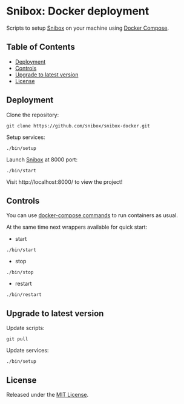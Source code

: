 # Snibox: Docker deployment
Scripts to setup [Snibox](https://github.com/snibox/snibox) on your machine using [Docker Compose](https://docs.docker.com/compose/).

## Table of Contents
- [Deployment](#deployment)
- [Controls](#controls)
- [Upgrade to latest version](#upgrade-to-latest-version)    
- [License](#license)

## Deployment
Clone the repository:
```
git clone https://github.com/snibox/snibox-docker.git
```

Setup services:
```
./bin/setup
```

Launch [Snibox](https://github.com/snibox/snibox) at 8000 port:
```
./bin/start
```

Visit http://localhost:8000/ to view the project!

## Controls
You can use [docker-compose commands](https://docs.docker.com/compose/reference/overview/) to run containers as usual.

At the same time next wrappers available for quick start:

- start
```
./bin/start
```

- stop
```
./bin/stop
```

- restart
```
./bin/restart
```

## Upgrade to latest version

Update scripts:
```
git pull
```

Update services:
```
./bin/setup
```

## License
Released under the [MIT License](https://opensource.org/licenses/MIT).
